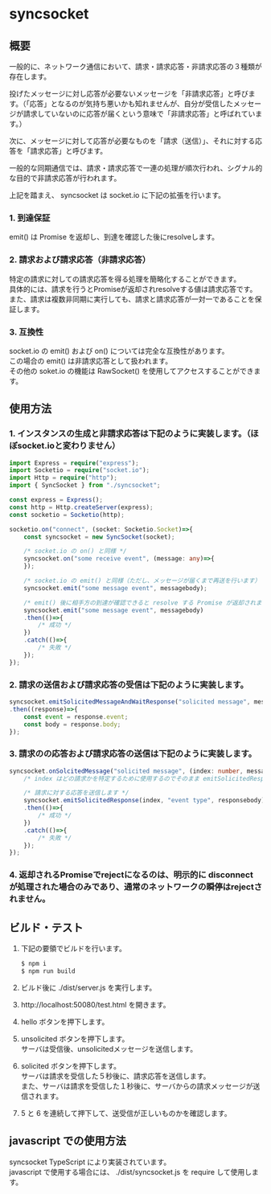 # syncsocket

## 概要

一般的に、ネットワーク通信において、請求・請求応答・非請求応答の３種類が存在します。

投げたメッセージに対し応答が必要ないメッセージを「非請求応答」と呼びます。（「応答」となるのが気持ち悪いかも知れませんが、自分が受信したメッセージが請求していないのに応答が届くという意味で「非請求応答」と呼ばれています。）

次に、メッセージに対して応答が必要なものを「請求（送信）」、それに対する応答を「請求応答」と呼びます。

一般的な同期通信では、請求・請求応答で一連の処理が順次行われ、シグナル的な目的で非請求応答が行われます。

上記を踏まえ、 syncsocket は socket.io に下記の拡張を行います。

### 1. 到達保証

emit() は Promise を返却し、到達を確認した後にresolveします。

### 2. 請求および請求応答（非請求応答）

特定の請求に対しての請求応答を得る処理を簡略化することができます。<br>
具体的には、請求を行うとPromiseが返却されresolveする値は請求応答です。<br>
また、請求は複数非同期に実行しても、請求と請求応答が一対一であることを保証します。

### 3. 互換性

socket.io の emit() および on() については完全な互換性があります。<br>
この場合の emit() は非請求応答として扱われます。<br>
その他の soket.io の機能は RawSocket() を使用してアクセスすることができます。

## 使用方法

### 1. インスタンスの生成と非請求応答は下記のように実装します。（ほぼsocket.ioと変わりません）
```typescript
import Express = require("express");
import Socketio = require("socket.io");
import Http = require("http");
import { SyncSocket } from "./syncsocket";

const express = Express();
const http = Http.createServer(express);
const socketio = Socketio(http);

socketio.on("connect", (socket: Socketio.Socket)=>{
    const syncsocket = new SyncSocket(socket);

    /* socket.io の on() と同様 */
    syncsocket.on("some receive event", (message: any)=>{
    });

    /* socket.io の emit() と同様（ただし、メッセージが届くまで再送を行います） */
    syncsocket.emit("some message event", messagebody);

    /* emit() 後に相手方の到達が確認できると resolve する Promise が返却されます */
    syncsocket.emit("some message event", messagebody)
    .then(()=>{
        /* 成功 */
    })
    .catch(()=>{
        /* 失敗 */
    });
});
```

### 2. 請求の送信および請求応答の受信は下記のように実装します。
```typescript
syncsocket.emitSolicitedMessageAndWaitResponse("solicited message", messagebody)
.then((response)=>{
    const event = response.event;
    const body = response.body;
});
```

### 3. 請求のの応答および請求応答の送信は下記のように実装します。
```typescript
syncsocket.onSolcitedMessage("solicited message", (index: number, messagebody: any) => {
    /* index はどの請求かを特定するために使用するのでそのまま emitSolicitedResponse() に渡してください */

    /* 請求に対する応答を送信します */
    syncsocket.emitSolicitedResponse(index, "event type", responsebody)
    .then(()=>{
        /* 成功 */
    })
    .catch(()=>{
        /* 失敗 */
    });
});
```

### 4. 返却されるPromiseでrejectになるのは、明示的に disconnect が処理された場合のみであり、通常のネットワークの瞬停はrejectされません。


## ビルド・テスト

1. 下記の要領でビルドを行います。
    ```sh
    $ npm i
    $ npm run build
    ```
1. ビルド後に ./dist/server.js を実行します。

1. http://localhost:50080/test.html を開きます。

1. hello ボタンを押下します。

1. unsolicited ボタンを押下します。<br>
サーバは受信後、unsolicitedメッセージを送信します。

1. solicited ボタンを押下します。<br>
サーバは請求を受信した５秒後に、請求応答を送信します。<br>
また、サーバは請求を受信した１秒後に、サーバからの請求メッセージが送信されます。

1. 5 と 6 を連続して押下して、送受信が正しいものかを確認します。

## javascript での使用方法

syncsocket TypeScript により実装されています。<br>
javascript で使用する場合には、 ./dist/syncsocket.js を require して使用します。
